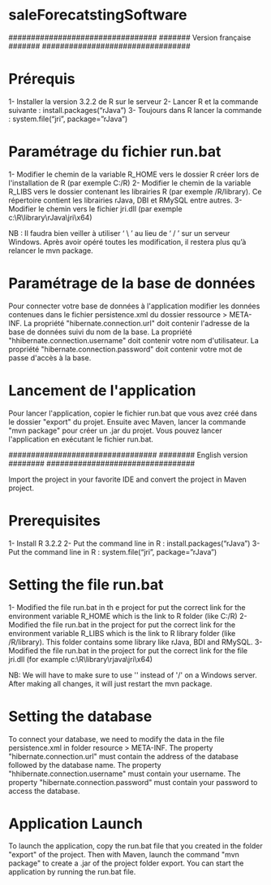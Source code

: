 # saleForecatstingSoftware

#################################
####### Version française ####### 
#################################
# Prérequis
1- Installer la version 3.2.2 de R sur le serveur
2- Lancer R et la commande suivante : install.packages(“rJava”)
3- Toujours dans R lancer la commande : system.file(“jri”, package=”rJava”)

# Paramétrage du fichier run.bat
1- Modifier le chemin de la variable R_HOME vers le dossier R créer lors de l'installation de R (par exemple C:/R)
2- Modifier le chemin de la variable R_LIBS vers le dossier contenant les librairies R (par exemple /R/library). Ce répertoire contient les librairies rJava, DBI et RMySQL entre autres.
3- Modifier le chemin vers le fichier jri.dll (par exemple c:\R\library\rJava\jri\x64) 

NB : Il faudra bien veiller à utiliser ‘ \ ’ au lieu de ‘ / ’ sur un serveur Windows.
Après avoir opéré toutes les modification, il restera plus qu’à relancer le mvn package.

# Paramétrage de la base de données
Pour connecter votre base de données à l'application modifier les données contenues dans le fichier persistence.xml du dossier ressource > META-INF.
La propriété "hibernate.connection.url" doit contenir l'adresse de la base de données suivi du nom de la base.
La propriété "hhibernate.connection.username" doit contenir votre nom d'utilisateur.
La propriété "hibernate.connection.password" doit contenir votre mot de passe d'accès à la base.

# Lancement de l'application
Pour lancer l'application, copier le fichier run.bat que vous avez créé dans le dossier "export" du projet.
Ensuite avec Maven, lancer la commande "mvn package" pour créer un .jar du projet.
Vous pouvez lancer l'application en exécutant le fichier run.bat.

#################################
######## English version ######## 
#################################

Import the project in your favorite IDE and convert the project in Maven project.

# Prerequisites
1- Install R 3.2.2
2- Put the command line in R : install.packages(“rJava”)
3- Put the command line in R : system.file(“jri”, package=”rJava”)

# Setting the file run.bat
1- Modified the file run.bat in th
e project for put the correct link for the environment variable R_HOME which is the link to R folder (like C:/R)
2- Modified the file run.bat in the project for put the correct link for the environment variable R_LIBS which is the link to R library folder (like /R/library). This folder contains some library like rJava, BDI and RMySQL.
3- Modified the file run.bat in the project for put the correct link for the file jri.dll (for example c:\R\library\rjava\jri\x64)

NB: We will have to make sure to use '\' instead of '/' on a Windows server.
After making all changes, it will just restart the mvn package.

# Setting the database
To connect your database, we need to modify the data in the file persistence.xml in folder resource > META-INF.
The property "hibernate.connection.url" must contain the address of the database followed by the database name.
The property "hhibernate.connection.username" must contain your username.
The property "hibernate.connection.password" must contain your password to access the database.

# Application Launch
To launch the application, copy the run.bat file that you created in the folder "export" of the project.
Then with Maven, launch the command "mvn package" to create a .jar of the project folder export.
You can start the application by running the run.bat file.
